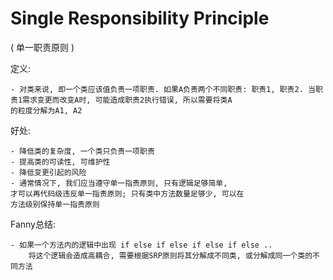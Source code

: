 # Single Responsibility Principle
( 单一职责原则 )


定义:

    - 对类来说, 即一个类应该值负责一项职责. 如果A负责两个不同职责: 职责1, 职责2. 当职责1需求变更而改变A时, 可能造成职责2执行错误, 所以需要将类A
    的粒度分解为A1, A2
    
    

好处: 

    - 降低类的复杂度, 一个类只负责一项职责
    - 提高类的可读性, 可维护性
    - 降低变更引起的风险
    - 通常情况下, 我们应当遵守单一指责原则, 只有逻辑足够简单, 
    才可以再代码级违反单一指责原则; 只有类中方法数量足够少, 可以在
    方法级别保持单一指责原则



Fanny总结:
    
    - 如果一个方法内的逻辑中出现 if else if else if else if else ..
        将这个逻辑会造成高耦合, 需要根据SRP原则将其分解成不同类, 或分解成同一个类的不同方法
